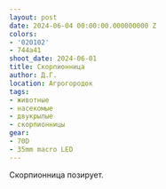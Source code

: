 ```yaml
---
layout: post
date: 2024-06-04 00:00:00.000000000 Z
colors:
- '020102'
- 744a41
shoot_date: 2024-06-01
title: Скорпионница
author: Д.Г.
location: Агрогородок
tags:
- животные
- насекомые
- двукрылые
- скорпионницы
gear:
- 70D
- 35mm macro LED
---
```

Скорпионница позирует.

